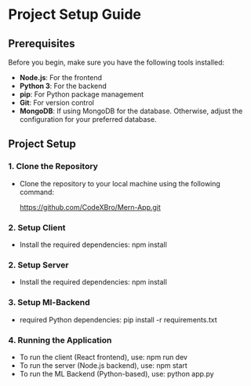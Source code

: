 # Project Setup Guide

## Prerequisites

Before you begin, make sure you have the following tools installed:

- **Node.js**: For the frontend
- **Python 3**: For the backend
- **pip**: For Python package management
- **Git**: For version control
- **MongoDB**: If using MongoDB for the database. Otherwise, adjust the configuration for your preferred database.

## Project Setup

### 1. Clone the Repository

- Clone the repository to your local machine using the following command:

  https://github.com/CodeXBro/Mern-App.git

### 2. Setup Client
- Install the required dependencies: npm install

### 2. Setup Server
- Install the required dependencies: npm install

### 3. Setup Ml-Backend
- required Python dependencies: pip install -r requirements.txt

### 4. Running the Application
- To run the client (React frontend), use: npm run dev
- To run the server (Node.js backend), use: npm start
- To run the ML Backend (Python-based), use: python app.py



